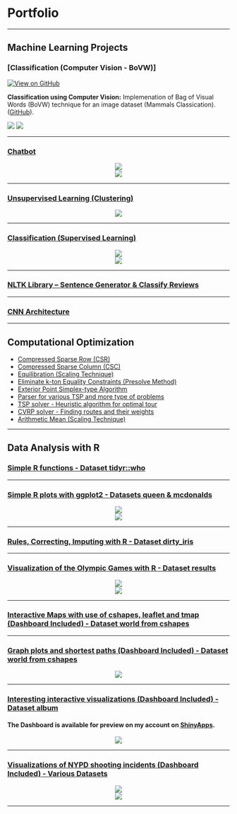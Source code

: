 # Portfolio
---
## Machine Learning Projects 

### [Classification (Computer Vision - BoVW)]

[![View on GitHub](https://img.shields.io/badge/GitHub-View_on_GitHub-blue?logo=GitHub)](https://github.com/christakakis/machine_learning/tree/main/(2)%20Classification%20(Computer%20Vision%20-%20BoVW))

**Classification using Computer Vision:** Implemenation of Bag of Visual Words (BoVW) technique for an image dataset (Mammals Classication). ([GitHub](https://github.com/christakakis/machine_learning/tree/main/(2)%20Classification%20(Computer%20Vision%20-%20BoVW))).

<img src="images/Classification-ComputerVision-BoVW-Elephant(1).jpg?raw=true"/>
<img src="images/Classification-ComputerVision-BoVW-Elephant(2).jpg?raw=true"/>

---
### [Chatbot](https://github.com/christakakis/chatbot)

<center><img src="images/ChatBot.jpg?raw=true"/></center>
<center><img src="images/test_conv.gif?raw=true"/></center>

---
### [Unsupervised Learning (Clustering)](https://github.com/christakakis/machine_learning/tree/main/(4)%20Unsupervised%20Learning%20(Clustering))

<center><img src="images/UnsupervisedLearning-Clustering .jpg?raw=true"/></center>

---
### [Classification (Supervised Learning)](https://github.com/christakakis/machine_learning/tree/main/(1)%20Classification%20(Supervised%20Learning))

<center><img src="images/Classification-Supervised Learning(1).jpg?raw=true"/></center>
<center><img src="images/Classification-Supervised Learning(2).jpg?raw=true"/></center>

---
### [NLTK Library – Sentence Generator & Classify Reviews](https://github.com/christakakis/machine_learning/tree/main/(5)%20NLTK%20Library%20%E2%80%93%20Sentence%20Generator%20%26%20Classify%20Reviews)

---
### [CNN Architecture](https://github.com/christakakis/machine_learning/tree/main/(3)%20CNN%20Architecture)

---

## Computational Optimization

- [Compressed Sparse Row (CSR)](https://github.com/christakakis/computational_optimization/tree/main/(1)%20Compressed%20Sparse%20Row%20(CSR))
- [Compressed Sparse Column (CSC)](https://github.com/christakakis/computational_optimization/tree/main/(2)%20Compressed%20Sparse%20Column%20(CSC))
- [Equilibration (Scaling Technique)](https://github.com/christakakis/computational_optimization/tree/main/(3)%20Eliminate%20k-ton%20Equality%20Constraints)
- [Eliminate k-ton Equality Constraints (Presolve Method)](https://github.com/christakakis/computational_optimization/tree/main/(4)%20Equilibration%20Technique)
- [Exterior Point Simplex-type Algorithm](https://github.com/christakakis/computational_optimization/tree/main/(5)%20Exterior%20Point%20Siplex-type%20Algorithm)
- [Parser for various TSP and more type of problems](https://github.com/christakakis/computational_optimization/tree/main/(6)%20Parser%20for%20TSP%20and%20more%20type%20of%20problems)
- [TSP solver - Heuristic algorithm for optimal tour](https://github.com/christakakis/computational_optimization/tree/main/(7)%20TSP%20solver%20-%20Heuristic%20algorithm%20for%20finding%20optimal%20tour)
- [CVRP solver - Finding routes and their weights](https://github.com/christakakis/computational_optimization/tree/main/(8)%20CVRP%20solver%20-%20Finding%20routes%20and%20their%20weights)
- [Arithmetic Mean (Scaling Technique)](https://github.com/christakakis/computational_optimization/tree/main/(9)%20Arithmetic%20Mean)

---


## Data Analysis with R 

### [Simple R functions - Dataset tidyr::who](https://github.com/christakakis/r_data_analysis/tree/main/(1)%20Simple%20R%20functions)

---
### [Simple R plots with ggplot2 - Datasets queen & mcdonalds](https://github.com/christakakis/r_data_analysis/tree/main/(2)%20Simple%20R%20plots%20with%20ggplot2)

<center><img src="images/R2(a).jpg?raw=true"/></center>
<center><img src="images/R2(b).jpg?raw=true"/></center>

---
### [Rules, Correcting, Imputing with R - Dataset dirty_iris](https://github.com/christakakis/r_data_analysis/tree/main/(3)%20Rules%2C%20Correcting%2C%20Imputing%20with%20R)

---
### [Visualization of the Olympic Games with R - Dataset results](https://github.com/christakakis/r_data_analysis/tree/main/(4)%20Visualization%20of%20the%20Olympic%20Games%20with%20R)

<center><img src="images/R4(a).jpg?raw=true"/></center>
<center><img src="images/R4(b).jpg?raw=true"/></center>

---
### [Interactive Maps with use of cshapes, leaflet and tmap (Dashboard Included) - Dataset world from cshapes](https://github.com/christakakis/r_data_analysis/tree/main/(5)%20Interactive%20Maps%20with%20use%20of%20cshapes%2C%20leaflet%20and%20tmap%20(Dashboard%20Included))

---
### [Graph plots and shortest paths (Dashboard Included) - Dataset world from cshapes](https://github.com/christakakis/r_data_analysis/tree/main/(6)%20Graph%20plots%20and%20shortest%20paths%20(Dashboard%20Included))

<center><img src="images/R6.jpg?raw=true"/></center>

---
### [Interesting interactive visualizations (Dashboard Included) - Dataset album](https://github.com/christakakis/r_data_analysis/tree/main/(7)%20Interesting%20interactive%20visualizations%20(Dashboard%20Included))
#### The Dashboard is available for preview on my account on [ShinyApps](https://christakakis.shinyapps.io/Dashboard-Albums/).

<center><img src="images/R7.jpg?raw=true"/></center>

---
### [Visualizations of NYPD shooting incidents (Dashboard Included) - Various Datasets](https://github.com/christakakis/r_data_analysis/tree/main/(8)%20Visualizations%20of%20NYPD%20shooting%20incidents%20(Dashboard%20Included))

<center><img src="images/R8(a).jpg?raw=true"/></center>
<center><img src="images/R8(b).jpg?raw=true"/></center>

---
